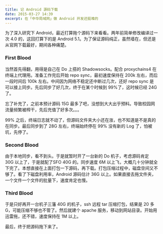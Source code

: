 ```yaml
---
title: 记 Android 源码下载
date: 2015-03-27 14:39
excerpt: 在「中华局域网」做 Android 开发还挺难的
---
```


为了深入研究下 Android，最近打算拖个源码下来看看。两年前简单修改编译过一次 4.0 的，这回打算下的是 Android 5.1。为了保证源码纯正，虽然墙在，但还是从官网下载最好，期间各种痛楚。

### First Blood

当然首先得翻，用得是自己在 Do 上搭的 Shadowsocks。配合 proxychains4 在终端上代理用。准备工作完后开始 repo sync，最初速度保持在 200k 左右，而后一段时间后 100k 左右。中间因为网络不稳定还中断过几次，还好 repo sync 是可以接上同步。先后同步了好几次，终于在某个时候到 99%了，这时候已经 24G 了。

忘了补充了，之前本预计源码 15G 最多了吧，没想到大大出乎预料。导致校园网流量频繁被榨干，先后充值了好多次。。。

99% 之后，终端日志就不动了，但源码文件夹大小还在涨，也不知道是不是真的在同步。最后同步到了 28G 左右，终端始终停在 99% 没有新的 Log 了，怕被坑，先停了。

### Second Blood

由于本地同步，看不到头。于是就暂时开了一台新的 Do 机子，考虑源码肯定 30G 以上了，于是就配了SFO 40G 的。同步速度 6M 以上飞，大概几十分钟就全下完了。本想直接在上面打包一下源码，再下载。打包压缩过程中，磁盘空间又不够了。看了下磁盘利用率，Android 源码估计 36G 以上。如果直接去拖文件夹，一个文件一个文件的批量下，速度肯定也慢。

### Third Blood

于是只好再开一台机子三藩 40G 的机子，ssh 远程 tar 压缩打包，结果是 20 多 G，可能压缩不够也不管了。然后就建个 apache 服务，移动到网站目录。开始用迅雷拖，还不错，速度保持在 1M 以上。

最后，终于把源码拖下来了。